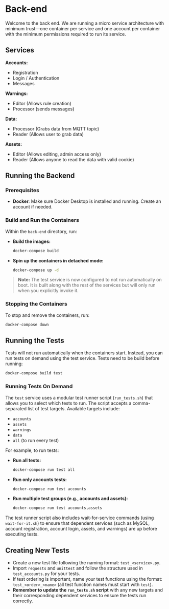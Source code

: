 # Back-end

Welcome to the back end. We are running a micro service architecture with minimum trust—one container per service and one account per container with the minimum permissions required to run its service.

## Services

**Accounts:**
- Registration
- Login / Authentication
- Messages

**Warnings:**
- Editor (Allows rule creation)
- Processor (sends messages)

**Data:**
- Processor (Grabs data from MQTT topic)
- Reader (Allows user to grab data)

**Assets:**
- Editor (Allows editing, admin access only)
- Reader (Allows anyone to read the data with valid cookie)

## Running the Backend

### Prerequisites

- **Docker**: Make sure Docker Desktop is installed and running. Create an account if needed.

### Build and Run the Containers

Within the `back-end` directory, run:

- **Build the images:**
  ```bash
  docker-compose build
  ```
- **Spin up the containers in detached mode:**
  ```bash
  docker-compose up -d
  ```

> **Note:** The test service is now configured to not run automatically on boot. It is built along with the rest of the services but will only run when you explicitly invoke it.

### Stopping the Containers

To stop and remove the containers, run:
```bash
docker-compose down
```

## Running the Tests

Tests will not run automatically when the containers start. Instead, you can run tests on demand using the test service.
Tests need to be build before running:

```bash
docker-compose build test
```

### Running Tests On Demand

The `test` service uses a modular test runner script (`run_tests.sh`) that allows you to select which tests to run. The script accepts a comma-separated list of test targets. Available targets include:
- `accounts`
- `assets`
- `warnings`
- `data`
- `all` (to run every test)

For example, to run tests:

- **Run all tests:**
  ```bash
  docker-compose run test all
  ```

- **Run only accounts tests:**
  ```bash
  docker-compose run test accounts
  ```

- **Run multiple test groups (e.g., accounts and assets):**
  ```bash
  docker-compose run test accounts,assets
  ```

The test runner script also includes wait-for-service commands (using `wait-for-it.sh`) to ensure that dependent services (such as MySQL, account registration, account login, assets, and warnings) are up before executing tests.

## Creating New Tests

- Create a new test file following the naming format: `test_<service>.py`.
- Import `requests` and `unittest` and follow the structure used in `test_accounts.py` for your tests.
- If test ordering is important, name your test functions using the format: `test_<order>_<name>` (all test function names must start with `test`).
- **Remember to update the `run_tests.sh` script** with any new targets and their corresponding dependent services to ensure the tests run correctly.
